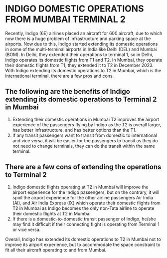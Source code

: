 # INDIGO DOMESTIC OPERATIONS FROM MUMBAI TERMINAL 2

Recently, Indigo (6E) airlines placed an aircraft for 600 aircraft, due to which now there is a huge problem of infrastructure and parking space at the airports. Now due to this, Indigo started extending its domestic operations in some of the multi-terminal airports in India like Delhi (DEL) and Mumbai (BOM). In Delhi, they extended their operations to terminal 1, so in Delhi, Indigo operates its domestic flights from T1 and T2. In Mumbai, they operate their domestic flights from T1, they extended it to T2 in December 2023.
With Indigo extending its domestic operations to T2 in Mumbai, which is the international terminal, there are a few pros and cons.

## The following are the benefits of Indigo extending its domestic operations to Terminal 2 in Mumbai
1.	Extending their domestic operations in Mumbai T2 improves the airport experience of the passengers flying by Indigo as the T2 is overall larger, has better infrastructure, and has better options than the T1.
2.	If any transit passengers want to transit from domestic to international and vice versa, it will be easier for the passengers to transit as they do not need to change terminals, they can do the transit within the same terminal.

## There are a few cons of extending the operations to Terminal 2
1.	Indigo domestic flights operating at T2 in Mumbai will improve the airport experience for the Indigo passengers, but on the contrary, it will spoil the airport experience for the other airline passengers Air India (AI), and Air India Express (IX) which operate their domestic flights from T2 in Mumbai as Indigo becomes the only non-Tata airline to operate their domestic flights at T2 in Mumbai.
2.	If there is a domestic-to-domestic transit passenger of Indigo, he/she may find it difficult if their connecting flight is operating from Terminal 1 or vice versa.

Overall, Indigo has extended its domestic operations to T2 in Mumbai not to improve its airport experience, but to accommodate the space constraint to fit all their aircraft operating to and from Mumbai.

